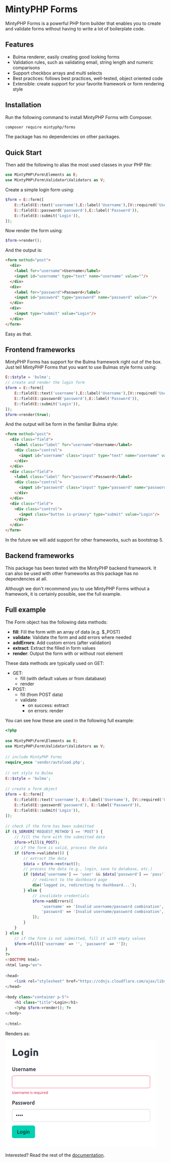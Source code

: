 # MintyPHP Forms

MintyPHP Forms is a powerful PHP form builder that enables you to create and validate forms without having to write a lot of boilerplate code.

## Features

- Bulma renderer, easily creating good looking forms
- Validation rules, such as validating email, string length and numeric comparisons
- Support checkbox arrays and multi selects
- Best practices: follows best practices, well-tested, object oriented code
- Extensible: create support for your favorite framework or form rendering style

## Installation

Run the following command to install MintyPHP Forms with Composer.

```bash
composer require mintyphp/forms
```

The package has no dependencies on other packages.

## Quick Start

Then add the following to alias the most used classes in your PHP file:

```php
use MintyPHP\Form\Elements as E;
use MintyPHP\Form\Validator\Validators as V;
```

Create a simple login form using:

```php
$form = E::form([
    E::field(E::text('username'),E::label('Username'),[V::required('Username is required')]),
    E::field(E::password('password'),E::label('Password')),
    E::field(E::submit('Login')),
]);
```

Now render the form using:

```php
$form->render();
```

And the output is:

```html 
<form method="post">
  <div>
    <label for="username">Username</label>
    <input id="username" type="text" name="username" value=""/>
  </div>
  <div>
    <label for="password">Password</label>
    <input id="password" type="password" name="password" value=""/>
  </div>
  <div>
    <input type="submit" value="Login"/>
  </div>
</form>
```

Easy as that.

## Frontend frameworks

MintyPHP Forms has support for the Bulma framework right out of the box. 
Just tell MintyPHP Forms that you want to use Bulmas style forms using:

```php
E::$style = 'bulma';
// create and render the login form
$form = E::form([
    E::field(E::text('username'),E::label('Username'),[V::required('Username is required')]),
    E::field(E::password('password'),E::label('Password')),
    E::field(E::submit('Login')),
]);
$form->render(true);
```

And the output will be form in the familiar Bulma style:

```html 
<form method="post">
  <div class="field">
    <label class="label" for="username">Username</label>
    <div class="control">
      <input id="username" class="input" type="text" name="username" value=""/>
    </div>
  </div>
  <div class="field">
    <label class="label" for="password">Password</label>
    <div class="control">
      <input id="password" class="input" type="password" name="password" value=""/>
    </div>
  </div>
  <div class="field">
    <div class="control">
      <input class="button is-primary" type="submit" value="Login"/>
    </div>
  </div>
</form>
```

In the future we will add support for other frameworks, such as bootstrap 5.

## Backend frameworks

This package has been tested with the MintyPHP backend framework. It can also be used with other frameworks as this package has no dependencies at all.

Although we don't recommend you to use MintyPHP Forms without a framework, it is certainly possible, see the full example.

## Full example

The Form object has the following data methods:

- **fill**: Fill the form with an array of data (e.g. $_POST)
- **validate**: Validate the form and add errors where needed
- **addErrors**: Add custom errors (after validation)
- **extract**: Extract the filled in form values
- **render**: Output the form with or without root element

These data methods are typically used on GET:

- GET:
  - fill (with default values or from database)
  - render
- POST: 
  - fill (from POST data)
  - validate
    - on success: extract
    - on errors: render

You can see how these are used in the following full example:

```php
<?php

use MintyPHP\Form\Elements as E;
use MintyPHP\Form\Validator\Validators as V;

// include MintyPHP Forms
require_once 'vendor/autoload.php';

// set style to Bulma
E::$style = 'bulma';

// create a form object
$form = E::form([
    E::field(E::text('username'), E::label('Username'), [V::required('Username is required')]),
    E::field(E::password('password'), E::label('Password')),
    E::field(E::submit('Login')),
]);

// check if the form has been submitted
if ($_SERVER['REQUEST_METHOD'] == 'POST') {
    // fill the form with the submitted data
    $form->fill($_POST);
    // if the form is valid, process the data
    if ($form->validate()) {
        // extract the data
        $data = $form->extract();
        // process the data (e.g., login, save to database, etc.)
        if ($data['username'] == 'user' && $data['password'] == 'pass') {
            // redirect to the dashboard page
            die('logged in, redirecting to dashboard...');
        } else {
            // invalidate credentials
            $form->addErrors([
                'username' => 'Invalid username/password combination',
                'password' => 'Invalid username/password combination',
            ]);
        }
    }
} else {
    // if the form is not submitted, fill it with empty values
    $form->fill(['username' => '', 'password' => '']);
}
?>
<!DOCTYPE html>
<html lang="en">

<head>
    <link rel="stylesheet" href="https://cdnjs.cloudflare.com/ajax/libs/bulma/1.0.3/css/bulma.min.css">
</head>

<body class="container p-5">
    <h1 class="title">Login</h1>
    <?php $form->render(); ?>
</body>

</html>
```

Renders as:

![example.png](example.png)

Interested? Read the rest of the [documentation](docs/overview.md).